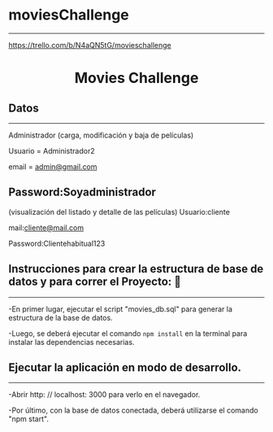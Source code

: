 # moviesChallenge
---
https://trello.com/b/N4aQN5tG/movieschallenge

<h1 align="center"> Movies Challenge</h1>


## Datos
---
Administrador (carga, modificación y baja de películas)

Usuario = Administrador2

email = admin@gmail.com 

Password:Soyadministrador
---
 (visualización del listado y detalle de las películas)
Usuario:cliente

mail:cliente@mail.com

Password:Clientehabitual123

## Instrucciones para crear la estructura de base de datos y para correr el Proyecto: 🔧
---
-En primer lugar, ejecutar el script "movies_db.sql" para generar la estructura de la base de datos.

-Luego, se deberá ejecutar el comando ```npm install``` en la terminal para instalar las dependencias necesarias.

## Ejecutar la aplicación en modo de desarrollo.
---
-Abrir http: // localhost: 3000 para verlo en el navegador.

-Por último, con la base de datos conectada, deberá utilizarse el comando "npm start".






